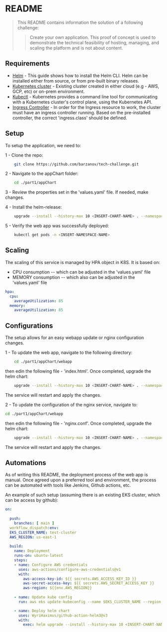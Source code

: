 
# README
> This README contains information the solution of a following challenge:
>> Create your own application. This proof of concept is used to demonstrate the technical feasibility of hosting, managing,
and scaling the platform and is not about content.



## Requirements

- [Helm](https://helm.sh/docs/intro/install/) - This guide shows how to install the Helm CLI. Helm can be installed either from source, or from pre-built binary releases.
- [Kubernetes cluster](https://kubernetes.io/) - Existing cluster created in either cloud (e.g - AWS, GCP, etc) or on-prem environment.
- [Kubectl](https://kubernetes.io/docs/reference/kubectl/) - Kubernetes provides a command line tool for communicating with a Kubernetes cluster's control plane, using the Kubernetes API.
- [Ingress Controller](https://kubernetes.io/docs/concepts/services-networking/ingress-controllers/) - In order for the Ingress resource to work, the cluster must have an ingress controller running. Based on the pre-installed controller, the correct 'ingress.class' should be defined.

## Setup

To setup the application, we need to:

1 - Clone the repo:
```bash
    git clone https://github.com/barzanov/tech-challenge.git
```
2 - Navigate to the appChart folder:
```bash
    cd ./part1/appChart
```

3 - Review the properties set in the 'values.yaml' file. If needed, make changes.

4 - Install the helm-release:
```bash
    upgrade --install --history-max 10 <INSERT-CHART-NAME> . --namespace <INSERT-NAMESPACE-NAME> -f ./values.yaml
```

5 - Verify the web app was successfully deployed:
```bash
    kubectl get pods -n <INSERT-NAMESPACE-NAME>
```

## Scaling
The scaling of this service is managed by HPA object in K8S. It is based on:
- CPU consumption    -- which can be adjusted in the 'values.yaml' file
- MEMORY consumption -- which also can be adjusted in the 'values.yaml' file
```yaml
hpa:
  cpu:
    averageUtilization: 85
  memory:
    averageUtilization: 85
```

## Configurations

The setup allows for an easy webapp update or nginx configuration changes.

1 - To update the web app, navigate to the following directory:
```bash
    cd ./part1/appChart/webapp
```
then edin the following file - 'index.html'. Once completed, upgrade the helm chart:
```bash
    upgrade --install --history-max 10 <INSERT-CHART-NAME> . --namespace <INSERT-NAMESPACE-NAME> -f ./values.yaml
```
The service will restart and apply the changes.

2 - To update the configuration of the nginx service, navigate to:
```bash
cd ./part1/appChart/webapp
```
then edin the following file - 'nginx.conf'. Once completed, upgrade the helm chart:
```bash
    upgrade --install --history-max 10 <INSERT-CHART-NAME> . --namespace <INSERT-NAMESPACE-NAME> -f ./values.yaml
```
The service will restart and apply the changes.


## Automations

As of writing this README, the deployment process of the web app is manual. 
Once agreed upon a preferred tool and environment, the process can be automated with tools like Jenkins, Github actions, etc.

An example of such setup (assuming there is an existing EKS cluster, which can be access by github):
```yaml
on:
 
  push:
    branches: [ main ]
  workflow_dispatch:env:
  EKS_CLUSTER_NAME: test-cluster
  AWS_REGION: us-east-1
  
  build:
    name: Deployment
    runs-on: ubuntu-latest    
    steps:    
    - name: Configure AWS credentials
      uses: aws-actions/configure-aws-credentials@v1
      with:
        aws-access-key-id: ${{ secrets.AWS_ACCESS_KEY_ID }}
        aws-secret-access-key: ${{ secrets.AWS_SECRET_ACCESS_KEY }}
        aws-region: ${{env.AWS_REGION}}    
          
    - name: Update kube config
      run: aws eks update-kubeconfig --name $EKS_CLUSTER_NAME --region $AWS_REGION    

    - name: Deploy helm chart
      uses: WyriHaximus/github-action-helm3@v3
      with:
        exec: helm upgrade --install --history-max 10 <INSERT-CHART-NAME> appChart/ -f appChart/values.yaml
```